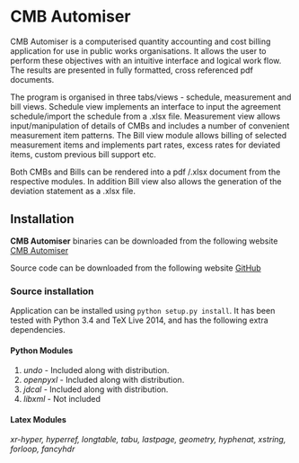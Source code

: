 
# CMB Automiser

CMB Automiser is a computerised quantity accounting and cost billing application for use in public works organisations. It allows the user to perform these objectives with an intuitive interface and logical work flow. The results are presented in fully formatted, cross referenced pdf documents.

The program is organised in three tabs/views - schedule, measurement and bill views. Schedule view implements an interface to input the agreement schedule/import the schedule from a .xlsx file. Measurement view allows input/manipulation of details of CMBs and includes a number of convenient measurement item patterns. The Bill view module allows billing of selected measurement items and implements part rates, excess rates for deviated items, custom previous bill support etc.

Both CMBs and Bills can be rendered into a pdf /.xlsx document from the respective modules. In addition Bill view also allows the generation of the deviation statement as a .xlsx file.

## Installation

**CMB Automiser** binaries can be downloaded from the following website
[CMB Automiser](http://manuiisc.blogspot.in/p/blog-page.html)

Source code can be downloaded from the following website
[GitHub](https://github.com/manuvarkey/cmbautomiser/)

### Source installation

Application can be installed using `python setup.py install`. It has been tested with Python 3.4 and TeX Live 2014, and has the following extra dependencies.

#### Python Modules

1. *undo* - Included along with distribution.
2. *openpyxl* - Included along with distribution.
3. *jdcal* - Included along with distribution.
4. *libxml* - Not included

#### Latex Modules

*xr-hyper, hyperref, longtable, tabu, lastpage, geometry, hyphenat, xstring, forloop, fancyhdr*
